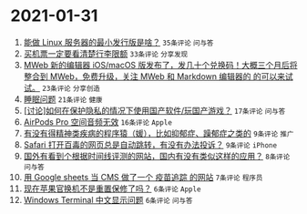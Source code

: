 # 2021-01-31

1. [能做 Linux 服务器的最小发行版是啥？](https://www.v2ex.com/t/749947) `35条评论` `问与答`
1. [买机票一定要看清楚行李限额](https://www.v2ex.com/t/749949) `33条评论` `分享发现`
1. [MWeb 新的编辑器 iOS/macOS 版发布了，发几十个兑换码！大概三个月后将整合到 MWeb，免费升级，关注 MWeb 和 Markdown 编辑器的 的可以来试试。](https://www.v2ex.com/t/749958) `23条评论` `分享创造`
1. [睡眠问题](https://www.v2ex.com/t/749944) `21条评论` `健康`
1. [[讨论]如何在保护隐私的情况下使用国产软件/玩国产游戏？](https://www.v2ex.com/t/749960) `17条评论` `问与答`
1. [AirPods Pro 空间音频无效](https://www.v2ex.com/t/749946) `16条评论` `Apple`
1. [有没有得精神类疾病的程序猿（媛），比如抑郁症、躁郁症之类的](https://www.v2ex.com/t/749972) `9条评论` `推广`
1. [Safari 打开百毒的网页总是自动跳转，有没有办法投诉？](https://www.v2ex.com/t/749969) `9条评论` `iPhone`
1. [国外有看到个根据时间线评测的网站，国内有没有类似这样的应用？](https://www.v2ex.com/t/749943) `8条评论` `问与答`
1. [用 Google sheets 当 CMS 做了一个 疫苗追踪 的网站](https://www.v2ex.com/t/749951) `7条评论` `程序员`
1. [现在苹果官换机不是重置保修了吗？](https://www.v2ex.com/t/749974) `6条评论` `Apple`
1. [Windows Terminal 中文显示问题](https://www.v2ex.com/t/749965) `6条评论` `问与答`

